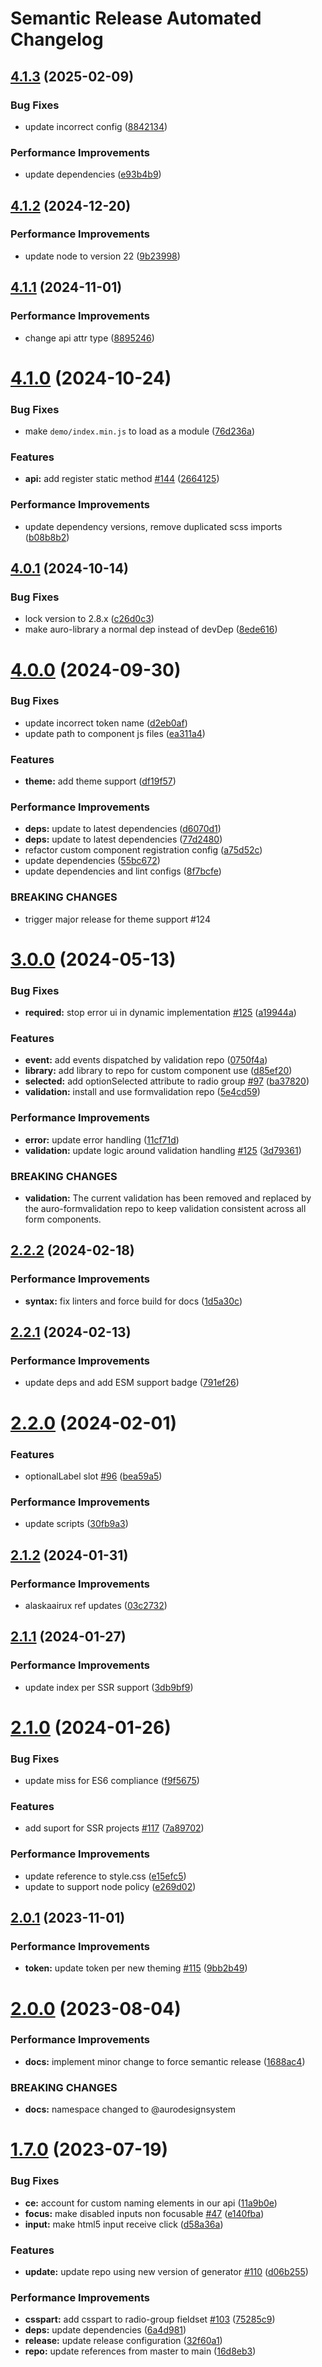 # Semantic Release Automated Changelog

## [4.1.3](https://github.com/AlaskaAirlines/auro-radio/compare/v4.1.2...v4.1.3) (2025-02-09)


### Bug Fixes

* update incorrect config ([8842134](https://github.com/AlaskaAirlines/auro-radio/commit/8842134f087a5b5eaa37f162058f6a8f16bc89e9))


### Performance Improvements

* update dependencies ([e93b4b9](https://github.com/AlaskaAirlines/auro-radio/commit/e93b4b9d1eda5684dc01f930e78c6b4b59994351))

## [4.1.2](https://github.com/AlaskaAirlines/auro-radio/compare/v4.1.1...v4.1.2) (2024-12-20)


### Performance Improvements

* update node to version 22 ([9b23998](https://github.com/AlaskaAirlines/auro-radio/commit/9b239980dadc99b45a6fe5e9c36967e051b05520))

## [4.1.1](https://github.com/AlaskaAirlines/auro-radio/compare/v4.1.0...v4.1.1) (2024-11-01)


### Performance Improvements

* change api attr type ([8895246](https://github.com/AlaskaAirlines/auro-radio/commit/889524649be4ddc2e464ee9ac8c757716fc10d74))

# [4.1.0](https://github.com/AlaskaAirlines/auro-radio/compare/v4.0.1...v4.1.0) (2024-10-24)


### Bug Fixes

* make `demo/index.min.js` to load as a module ([76d236a](https://github.com/AlaskaAirlines/auro-radio/commit/76d236a39ffec829cf4491a95879f9d0b5b5d516))


### Features

* **api:** add register static method [#144](https://github.com/AlaskaAirlines/auro-radio/issues/144) ([2664125](https://github.com/AlaskaAirlines/auro-radio/commit/26641259fbc524fd7b76422e9781e5732bf86820))


### Performance Improvements

* update dependency versions, remove duplicated scss imports ([b08b8b2](https://github.com/AlaskaAirlines/auro-radio/commit/b08b8b24518c3624d11f47f4de6345cd8a10b881))

## [4.0.1](https://github.com/AlaskaAirlines/auro-radio/compare/v4.0.0...v4.0.1) (2024-10-14)


### Bug Fixes

* lock version to 2.8.x ([c26d0c3](https://github.com/AlaskaAirlines/auro-radio/commit/c26d0c3454168c5cc76657ce9e38a2de125d0161))
* make auro-library a normal dep instead of devDep ([8ede616](https://github.com/AlaskaAirlines/auro-radio/commit/8ede616e6d2f52b4e190f1be8a0e25f9718f7787))

# [4.0.0](https://github.com/AlaskaAirlines/auro-radio/compare/v3.0.0...v4.0.0) (2024-09-30)


### Bug Fixes

* update incorrect token name ([d2eb0af](https://github.com/AlaskaAirlines/auro-radio/commit/d2eb0affdfc39dffcb3730f7d5026342ea59d116))
* update path to component js files ([ea311a4](https://github.com/AlaskaAirlines/auro-radio/commit/ea311a4e2803bd265fefffaf29cf6da9ded563fc))


### Features

* **theme:** add theme support ([df19f57](https://github.com/AlaskaAirlines/auro-radio/commit/df19f578daf1187c4cf46ce701a1afdf9ca822dd))


### Performance Improvements

* **deps:** update to latest dependencies ([d6070d1](https://github.com/AlaskaAirlines/auro-radio/commit/d6070d14ab94c90344e63869c9181bcc0faf0385))
* **deps:** update to latest dependencies ([77d2480](https://github.com/AlaskaAirlines/auro-radio/commit/77d2480bc9e2bd40965900bbe0d0a49f0a6c9776))
* refactor custom component registration config ([a75d52c](https://github.com/AlaskaAirlines/auro-radio/commit/a75d52cc5dd767b82e99e939fd44b90aeb8a897a))
* update dependencies ([55bc672](https://github.com/AlaskaAirlines/auro-radio/commit/55bc672343b7f2c626bfd22be93b7ccaf81e8611))
* update dependencies and lint configs ([8f7bcfe](https://github.com/AlaskaAirlines/auro-radio/commit/8f7bcfe3a389604dc32d637347d7caf473a6321e))


### BREAKING CHANGES

* trigger major release for theme support #124

# [3.0.0](https://github.com/AlaskaAirlines/auro-radio/compare/v2.2.2...v3.0.0) (2024-05-13)


### Bug Fixes

* **required:** stop error ui in dynamic implementation [#125](https://github.com/AlaskaAirlines/auro-radio/issues/125) ([a19944a](https://github.com/AlaskaAirlines/auro-radio/commit/a19944a0bc4f1121a294af5aa10974e5d63d6994))


### Features

* **event:** add events dispatched by validation repo ([0750f4a](https://github.com/AlaskaAirlines/auro-radio/commit/0750f4aefb3aab7bb0dac29812578a76524b30e8))
* **library:** add library to repo for custom component use ([d85ef20](https://github.com/AlaskaAirlines/auro-radio/commit/d85ef204a809e1186a4f5e44443f9dd500953df1))
* **selected:** add optionSelected attribute to radio group [#97](https://github.com/AlaskaAirlines/auro-radio/issues/97) ([ba37820](https://github.com/AlaskaAirlines/auro-radio/commit/ba378205a46e2459cb60ab86b5f628a54c076eab))
* **validation:** install and use formvalidation repo ([5e4cd59](https://github.com/AlaskaAirlines/auro-radio/commit/5e4cd59f2c980cd70c83cd388a06810375817e92))


### Performance Improvements

* **error:** update error handling ([11cf71d](https://github.com/AlaskaAirlines/auro-radio/commit/11cf71d49a0e7a1b28538583ea67daaf27c2bfc3))
* **validation:** update logic around validation handling [#125](https://github.com/AlaskaAirlines/auro-radio/issues/125) ([3d79361](https://github.com/AlaskaAirlines/auro-radio/commit/3d793619cd4813623e369f5a37b49124577c87d2))


### BREAKING CHANGES

* **validation:** The current validation has been removed and replaced by the auro-formvalidation repo to keep validation consistent across all form components.

## [2.2.2](https://github.com/AlaskaAirlines/auro-radio/compare/v2.2.1...v2.2.2) (2024-02-18)


### Performance Improvements

* **syntax:** fix linters and force build for docs ([1d5a30c](https://github.com/AlaskaAirlines/auro-radio/commit/1d5a30c07946d61613181a62886e246e4a37a4a6))

## [2.2.1](https://github.com/AlaskaAirlines/auro-radio/compare/v2.2.0...v2.2.1) (2024-02-13)


### Performance Improvements

* update deps and add ESM support badge ([791ef26](https://github.com/AlaskaAirlines/auro-radio/commit/791ef26e9ea115081a4cc4b898dbecee685acb96))

# [2.2.0](https://github.com/AlaskaAirlines/auro-radio/compare/v2.1.2...v2.2.0) (2024-02-01)


### Features

* optionalLabel slot [#96](https://github.com/AlaskaAirlines/auro-radio/issues/96) ([bea59a5](https://github.com/AlaskaAirlines/auro-radio/commit/bea59a51822f003016b30692d4974bd2b5d612b2))


### Performance Improvements

* update scripts ([30fb9a3](https://github.com/AlaskaAirlines/auro-radio/commit/30fb9a3a2fcf3789613d0b85bed9f8a5bdcd1a94))

## [2.1.2](https://github.com/AlaskaAirlines/auro-radio/compare/v2.1.1...v2.1.2) (2024-01-31)


### Performance Improvements

* alaskaairux ref updates ([03c2732](https://github.com/AlaskaAirlines/auro-radio/commit/03c27329e510126c08f106729da9cd3bde2d04ca))

## [2.1.1](https://github.com/AlaskaAirlines/auro-radio/compare/v2.1.0...v2.1.1) (2024-01-27)


### Performance Improvements

* update index per SSR support ([3db9bf9](https://github.com/AlaskaAirlines/auro-radio/commit/3db9bf98f6da8b7019857d7dd23e83a078752784))

# [2.1.0](https://github.com/AlaskaAirlines/auro-radio/compare/v2.0.1...v2.1.0) (2024-01-26)


### Bug Fixes

* update miss for ES6 compliance ([f9f5675](https://github.com/AlaskaAirlines/auro-radio/commit/f9f567594ca99fce9c37f26753402fb55633bccd))


### Features

* add suport for SSR projects [#117](https://github.com/AlaskaAirlines/auro-radio/issues/117) ([7a89702](https://github.com/AlaskaAirlines/auro-radio/commit/7a89702df1c4cec1438d520748ba56651b935b44))


### Performance Improvements

* update reference to style.css ([e15efc5](https://github.com/AlaskaAirlines/auro-radio/commit/e15efc55a53b2afb76cd8e82863b714785b7de55))
* update to support node policy ([e269d02](https://github.com/AlaskaAirlines/auro-radio/commit/e269d02deb542d5eae1b4084c56aee3eb0e2348d))

## [2.0.1](https://github.com/AlaskaAirlines/auro-radio/compare/v2.0.0...v2.0.1) (2023-11-01)


### Performance Improvements

* **token:** update token per new theming [#115](https://github.com/AlaskaAirlines/auro-radio/issues/115) ([9bb2b49](https://github.com/AlaskaAirlines/auro-radio/commit/9bb2b49785ad28a721c399be3a42ebd3a830a36b))

# [2.0.0](https://github.com/AlaskaAirlines/auro-radio/compare/v1.7.0...v2.0.0) (2023-08-04)


### Performance Improvements

* **docs:** implement minor change to force semantic release ([1688ac4](https://github.com/AlaskaAirlines/auro-radio/commit/1688ac40f59ff613076da9419aa994fd16b013dd))


### BREAKING CHANGES

* **docs:** namespace changed to @aurodesignsystem

# [1.7.0](https://github.com/AlaskaAirlines/auro-radio/compare/v1.6.2...v1.7.0) (2023-07-19)


### Bug Fixes

* **ce:** account for custom naming elements in our api ([11a9b0e](https://github.com/AlaskaAirlines/auro-radio/commit/11a9b0e13679eac491fdbf7408e63f4823099661))
* **focus:** make disabled inputs non focusable [#47](https://github.com/AlaskaAirlines/auro-radio/issues/47) ([e140fba](https://github.com/AlaskaAirlines/auro-radio/commit/e140fba7f8914bbcefbb6d87f1dcccc906cd0e40))
* **input:** make html5 input receive click ([d58a36a](https://github.com/AlaskaAirlines/auro-radio/commit/d58a36aeb8b5a0a41b1ad6dbeaf0eff8b2378252))


### Features

* **update:** update repo using new version of generator [#110](https://github.com/AlaskaAirlines/auro-radio/issues/110) ([d06b255](https://github.com/AlaskaAirlines/auro-radio/commit/d06b2559143884614ae2ff1b26a414136bf22c85))


### Performance Improvements

* **csspart:** add csspart to radio-group fieldset [#103](https://github.com/AlaskaAirlines/auro-radio/issues/103) ([75285c9](https://github.com/AlaskaAirlines/auro-radio/commit/75285c97ea2e39241ef3def5d2abfdd68fa3fb21))
* **deps:** update dependencies ([6a4d981](https://github.com/AlaskaAirlines/auro-radio/commit/6a4d9811c4779c0a467c135d96a9fcf00f0aed6b))
* **release:** update release configuration ([32f60a1](https://github.com/AlaskaAirlines/auro-radio/commit/32f60a1fbbb1b456ea68c6536ea18961b58e43de))
* **repo:** update references from master to main ([16d8eb3](https://github.com/AlaskaAirlines/auro-radio/commit/16d8eb361095754072cea03f319cdcb93c4af732))
